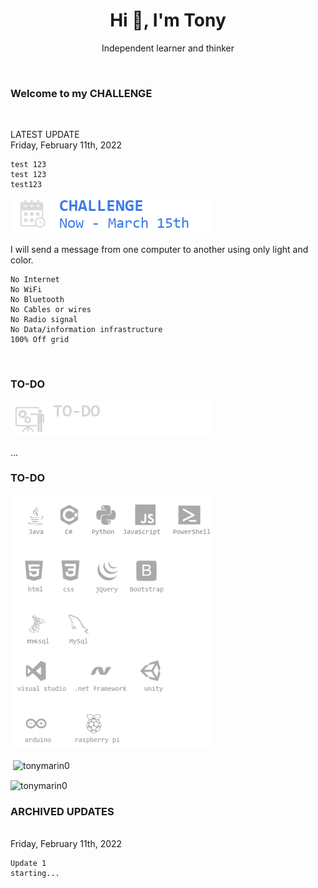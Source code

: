     
<h1 align="center">Hi 👋, I'm Tony</h1>
<p align="center">Independent learner and thinker</p><br>
<h3 align="left">Welcome to my CHALLENGE</h3><br>
<p>LATEST UPDATE<br>
    Friday, February 11th, 2022
    
    test 123
    test 123
    test123
</p>
    

<img src="https://github.com/tonymarin0/tonymarin0/blob/master/Calendar_when.png" alt="ok">
<p>
I will send a message from one computer to another using only light and color.
    
    No Internet
    No WiFi
    No Bluetooth
    No Cables or wires
    No Radio signal
    No Data/information infrastructure
    100% Off grid
    
    
</p><br>
<h3 align="left">TO-DO</h3>
<img src="https://github.com/tonymarin0/tonymarin0/blob/master/to-do.png" alt="ok">
<p>

<p align="left">...
</p>
<h3 align="left">TO-DO</h3>
<img src="https://github.com/tonymarin0/tonymarin0/blob/master/new_logos28.png" alt="ok">
<p>
    
<p>&nbsp;<img align="center" src="https://github-readme-stats.vercel.app/api?username=tonymarin0&show_icons=true&locale=en" alt="tonymarin0" /></p>

<p><img align="center" src="https://github-readme-streak-stats.herokuapp.com/?user=tonymarin0&" alt="tonymarin0" /></p>
<h3 align="left">ARCHIVED UPDATES</h3><br>
Friday, February 11th, 2022

    Update 1
    starting...
</p>
